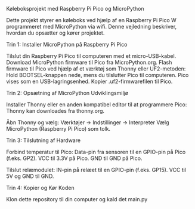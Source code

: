 Køleboksprojekt med Raspberry Pi Pico og MicroPython

Dette projekt styrer en køleboks ved hjælp af en Raspberry Pi Pico W programmeret med MicroPython via wifi. Denne vejledning beskriver, hvordan du opsætter og kører projektet.


Trin 1: Installer MicroPython på Raspberry Pi Pico

  Tilslut din Raspberry Pi Pico til computeren med et micro-USB-kabel.
    Download MicroPython firmware til Pico fra MicroPython.org.
    Flash firmware til Pico ved hjælp af et værktøj som Thonny eller UF2-metoden:
        Hold BOOTSEL-knappen nede, mens du tilslutter Pico til computeren.
        Pico vises som en USB-lagringsenhed.
        Kopier .uf2-firmwarefilen til Pico.

Trin 2: Opsætning af MicroPython Udviklingsmiljø

  Installer Thonny eller en anden kompatibel editor til at programmere Pico:
        Thonny kan downloades fra thonny.org.

   Åbn Thonny og vælg:
        Værktøjer → Indstillinger → Interpreter
        Vælg MicroPython (Raspberry Pi Pico) som tolk.

Trin 3: Tilslutning af Hardware

  Forbind temperatur til Pico:
        Data-pin fra sensoren til en GPIO-pin på Pico (f.eks. GP2).
        VCC til 3.3V på Pico.
        GND til GND på Pico.

   Tilslut relæmodulet:
        IN-pin på relæet til en GPIO-pin (f.eks. GP15).
        VCC til 5V og GND til GND.

Trin 4: Kopier og Kør Koden

   Klon dette repository til din computer og kald det main.py
